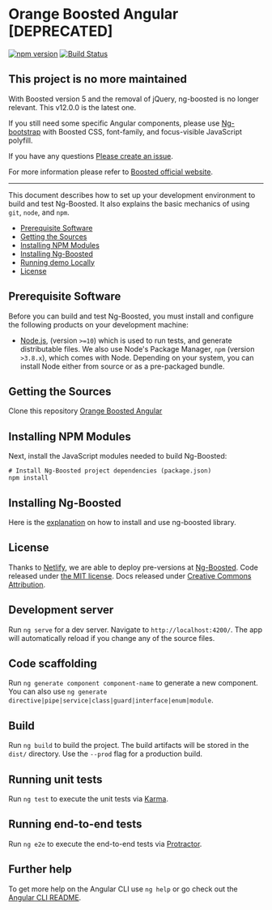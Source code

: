 # Orange Boosted Angular [DEPRECATED]

[![npm version](https://badge.fury.io/js/ng-boosted.svg)](https://badge.fury.io/js/ng-boosted)
[![Build Status](https://travis-ci.org/Orange-OpenSource/Orange-Boosted-Angular.svg?branch=main)](https://travis-ci.org/Orange-OpenSource/Orange-Boosted-Angular)

## This project is no more maintained
With Boosted version 5 and the removal of jQuery, ng-boosted is no longer relevant. This v12.0.0 is the latest one.

If you still need some specific Angular components, please use [Ng-bootstrap](https://ng-bootstrap.github.io) with Boosted CSS, font-family, and focus-visible JavaScript polyfill.

If you have any questions [Please create an issue](https://github.com/Orange-OpenSource/Orange-Boosted-Bootstrap/issues/new).

For more information please refer to [Boosted official website](https://boosted.orange.com).

---

This document describes how to set up your development environment to build and test Ng-Boosted.
It also explains the basic mechanics of using `git`, `node`, and `npm`.

* [Prerequisite Software](#prerequisite-software)
* [Getting the Sources](#getting-the-sources)
* [Installing NPM Modules](#installing-npm-modules)
* [Installing Ng-Boosted](#installing-lib)
* [Running demo Locally](#running-demo-locally)
* [License](#license)

## Prerequisite Software

Before you can build and test Ng-Boosted, you must install and configure the
following products on your development machine:

* [Node.js](http://nodejs.org), (version `>=10`) which is used to run tests, and generate distributable files. We also use Node's Package Manager, `npm`
  (version `>3.8.x`), which comes with Node. Depending on your system, you can install Node either from
  source or as a pre-packaged bundle.

## Getting the Sources

Clone this repository [Orange Boosted Angular](https://github.com/Orange-OpenSource/Orange-Boosted-Angular.git)


## Installing NPM Modules

Next, install the JavaScript modules needed to build Ng-Boosted:

```shell
# Install Ng-Boosted project dependencies (package.json)
npm install
```

## Installing Ng-Boosted

Here is the [explanation](https://ng-boosted.orange.com/#/start) on how to install and use ng-boosted library.

## License

Thanks to [Netlify](https://www.netlify.com/), we are able to deploy pre-versions at [Ng-Boosted](https://ng-boosted.netlify.com).
Code released under [the MIT license](LICENSE). Docs released under [Creative Commons Attribution](docs/LICENSE).


## Development server

Run `ng serve` for a dev server. Navigate to `http://localhost:4200/`. The app will automatically reload if you change any of the source files.

## Code scaffolding

Run `ng generate component component-name` to generate a new component. You can also use `ng generate directive|pipe|service|class|guard|interface|enum|module`.

## Build

Run `ng build` to build the project. The build artifacts will be stored in the `dist/` directory. Use the `--prod` flag for a production build.

## Running unit tests

Run `ng test` to execute the unit tests via [Karma](https://karma-runner.github.io).

## Running end-to-end tests

Run `ng e2e` to execute the end-to-end tests via [Protractor](http://www.protractortest.org/).

## Further help

To get more help on the Angular CLI use `ng help` or go check out the [Angular CLI README](https://github.com/angular/angular-cli/blob/master/README.md).
